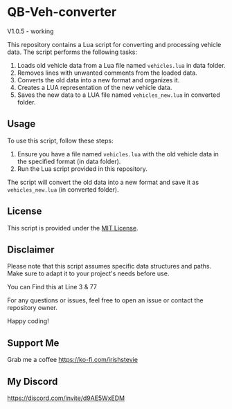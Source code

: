 # QB-Veh-converter

V1.0.5 - working 

This repository contains a Lua script for converting and processing vehicle data. The script performs the following tasks:

1. Loads old vehicle data from a Lua file named `vehicles.lua` in data folder.
2. Removes lines with unwanted comments from the loaded data.
3. Converts the old data into a new format and organizes it.
4. Creates a LUA representation of the new vehicle data.
5. Saves the new data to a LUA file named `vehicles_new.lua` in converted folder.

## Usage

To use this script, follow these steps:

1. Ensure you have a file named `vehicles.lua` with the old vehicle data in the specified format (in data folder).
2. Run the Lua script provided in this repository.

The script will convert the old data into a new format and save it as `vehicles_new.lua` (in converted folder).

## License

This script is provided under the [MIT License](LICENSE).

## Disclaimer

Please note that this script assumes specific data structures and paths. Make sure to adapt it to your project's needs before use.

  You can Find this at Line 3 & 77

For any questions or issues, feel free to open an issue or contact the repository owner.

Happy coding!

## Support Me
Grab me a coffee
https://ko-fi.com/irishstevie

## My Discord
https://discord.com/invite/d9AE5WxEDM
